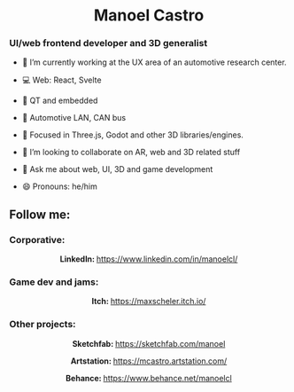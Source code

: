 <h1 align=center> Manoel Castro </h1>
<h3>UI/web frontend developer and 3D generalist</h3>

- 🔭 I’m currently working at the UX area of an automotive research center.

- 💻 Web: React, Svelte
  
- 🦾 QT and embedded

- 🚗 Automotive LAN, CAN bus

- 🌱 Focused in Three.js, Godot and other 3D libraries/engines.

- 👯 I’m looking to collaborate on AR, web and 3D related stuff

- 💬 Ask me about web, UI, 3D and game development

- 😄 Pronouns: he/him

<h2>Follow me:</h2>
<h3>Corporative:</h3>
<p align=center><strong>LinkedIn: </strong> <a href="https://www.linkedin.com/in/manoelcl/"> https://www.linkedin.com/in/manoelcl/</a> </p>
<h3>Game dev and jams:</h3>
<p align=center><strong>Itch: </strong><a href="https://maxscheler.itch.io/"> https://maxscheler.itch.io/</a> </p>
<h3>Other projects:</h3>
<p align=center><strong>Sketchfab: </strong><a href="https://sketchfab.com/manoel"> https://sketchfab.com/manoel</a> </p>
<p align=center><strong>Artstation: </strong><a href="https://mcastro.artstation.com/"> https://mcastro.artstation.com/</a> </p>
<p align=center><strong>Behance: </strong><a href="https://www.behance.net/manoelcl"> https://www.behance.net/manoelcl</a> </p>
